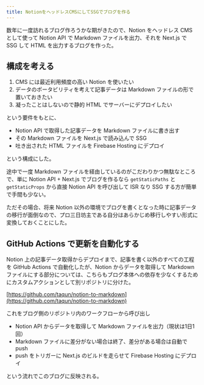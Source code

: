 ```yaml
---
title: NotionをヘッドレスCMSにしてSSGでブログを作る
---
```


数年に一度訪れるブログ作ろうかな期がきたので、Notion をヘッドレス CMS として使って Notion API で Markdown ファイルを出力、それを Next.js で SSG して HTML を出力するブログを作った。

## 構成を考える

1. CMS には最近利用頻度の高い Notion を使いたい
1. データのポータビリティを考えて記事データは Markdown ファイルの形で置いておきたい
1. 凝ったことはしないので静的 HTML でサーバーにデプロイしたい

という要件をもとに、

- Notion API で取得した記事データを Markdown ファイルに書き出す
- その Markdown ファイルを Next.js で読み込んで SSG
- 吐き出された HTML ファイルを Firebase Hosting にデプロイ

という構成にした。

途中で一度 Markdown ファイルを経由しているのがこだわりかつ無駄なところで、単に Notion API + Next.js でブログを作るなら `getStaticPaths` と `getStaticProps` から直接 Notion API を呼び出して ISR なり SSG する方が簡単で手間も少ない。

ただその場合、将来 Notion 以外の環境でブログを書くとなった時に記事データの移行が面倒なので、プロ三日坊主である自分はあらかじめ移行しやすい形式に変換しておくことにした。

## GitHub Actions で更新を自動化する

Notion 上の記事データ取得からデプロイまで、記事を書く以外のすべての工程を GitHub Actions で自動化したが、Notion からデータを取得して Markdown ファイルにする部分については、こちらもブログ本体への依存を少なくするためにカスタムアクションとして別リポジトリに分けた。

[https://github.com/taqun/notion-to-markdown](https://github.com/taqun/notion-to-markdown)

これをブログ側のリポジトリ内のワークフローから呼び出し

- Notion API からデータを取得して Markdown ファイルを出力（現状は1日1回）
- Markdown ファイルに差分がない場合は終了、差分がある場合は自動で push
- push をトリガーに Next.js のビルドを走らせて Firebase Hosting にデプロイ

という流れでこのブログに反映される。

